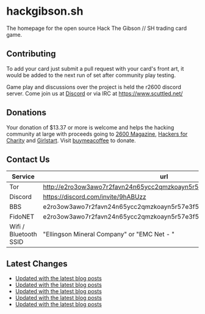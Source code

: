 # hackgibson.sh
The homepage for the open source Hack The Gibson // SH trading card game.


## Contributing

To add your card just submit a pull request with your card's front art, it would be added to the next run of set after community play testing.

Game play and discussions over the project is held the r2600 discord server. Come join us at [Discord](https://discord.com/invite/9hABUzz) or via IRC at https://www.scuttled.net/


## Donations

Your donation of $13.37 or more is welcome and helps the hacking community at large with proceeds going to [2600 Magazine](https://2600.com/), [Hackers for Charity](https://hackersforcharity.org) and [Girlstart](https://girlstart.org).  Visit [buymeacoffee](https://www.buymeacoffee.com/hackgibson.sh) to donate.


## Contact Us

Service | url
-|-
Tor | http://e2ro3ow3awo7r2favn24n65ycc2qmzkoayn5r57e3f56nvjwdcgg32ad.onion
Discord | https://discord.com/invite/9hABUzz
BBS | e2ro3ow3awo7r2favn24n65ycc2qmzkoayn5r57e3f56nvjwdcgg32ad.onion:23
FidoNET | e2ro3ow3awo7r2favn24n65ycc2qmzkoayn5r57e3f56nvjwdcgg32ad.onion:24554
Wifi / Bluetooth SSID | "Ellingson Mineral Company" or "EMC Net - <fidonet address>"

## Latest Changes
<!-- BLOG-POST-LIST:START -->
- [Updated with the latest blog posts](https://github.com/DFW2600/hackgibson.sh/commit/9fd8b33a7c6ae5b55c9201ad199be38b62c338e8)
- [Updated with the latest blog posts](https://github.com/DFW2600/hackgibson.sh/commit/9d5e108ed1785de725bc002b9826590cc6676e50)
- [Updated with the latest blog posts](https://github.com/DFW2600/hackgibson.sh/commit/808a400dae9d939fb7874ad84b57f54babfb26ef)
- [Updated with the latest blog posts](https://github.com/DFW2600/hackgibson.sh/commit/2b10e9d0a2f944bd5cd5c20181b9ee686b5275fc)
- [Updated with the latest blog posts](https://github.com/DFW2600/hackgibson.sh/commit/1aaf5409a6992cc73fa5fd76a824b9da4f8f3929)
<!-- BLOG-POST-LIST:END -->
